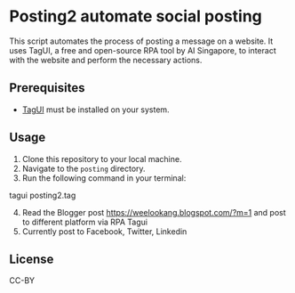 # Posting2 automate social posting 

This script automates the process of posting a message on a website. It uses TagUI, a free and open-source RPA tool by AI Singapore, to interact with the website and perform the necessary actions.

## Prerequisites

- [TagUI](https://tagui.readthedocs.io/en/latest/setup.html) must be installed on your system.

## Usage

1. Clone this repository to your local machine.
2. Navigate to the `posting` directory.
3. Run the following command in your terminal:


tagui posting2.tag


4. Read the Blogger post https://weelookang.blogspot.com/?m=1 and post to different platform via RPA Tagui
5. Currently post to Facebook, Twitter, Linkedin 

## License
CC-BY
